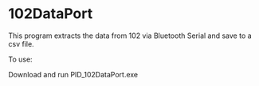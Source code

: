 # 102DataPort

This program extracts the data from 102 via Bluetooth Serial and save to a csv file.

To use:

Download and run PID_102DataPort.exe

